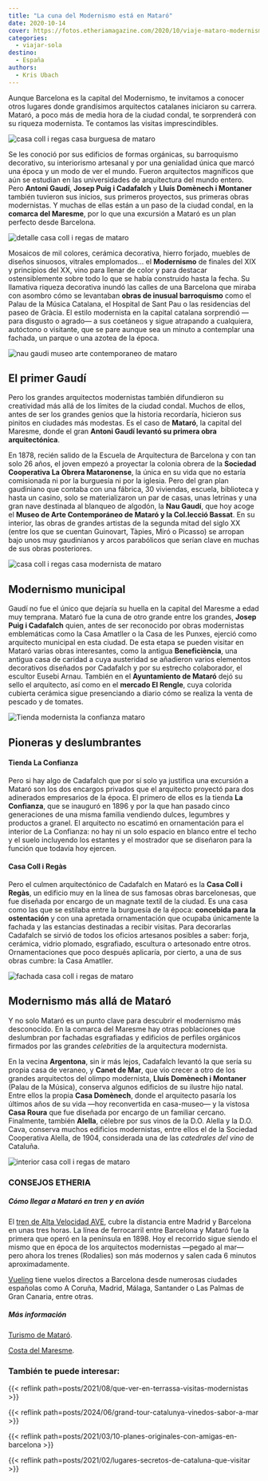 ```yaml
---
title: "La cuna del Modernismo está en Mataró"
date: 2020-10-14
cover: https://fotos.etheriamagazine.com/2020/10/viaje-mataro-modernismo-Casa-Coll-i-Regas-interior.jpg
categories: 
  - viajar-sola
destino: 
  - España
authors: 
  - Kris Ubach
---
```


Aunque Barcelona es la capital del Modernismo, te invitamos a conocer otros lugares donde grandísimos arquitectos catalanes iniciaron su carrera. Mataró, a poco más de media hora de la ciudad condal, te sorprenderá con su riqueza modernista. Te contamos las visitas imprescindibles.

![casa coll i regas casa burguesa de mataro](https://fotos.etheriamagazine.com/2020/10/viaje-mataro-modernismo-Casa-Coll-i-Regas-interior.jpg "Interior de la casa Coll i Regàs, en Mataró.")

Se les conoció por sus edificios de formas orgánicas, su barroquismo decorativo, su 
interiorismo artesanal y por una genialidad única que marcó una época y un modo de ver 
el mundo. Fueron arquitectos magníficos que aún se estudian en las universidades de 
arquitectura del mundo entero. Pero **Antoni Gaudí**, **Josep Puig i Cadafalch** y 
**Lluís Domènech i Montaner** también tuvieron sus inicios, sus primeros proyectos, sus 
primeras obras modernistas. Y muchas de ellas están a un paso de la ciudad condal, en la 
**comarca del Maresme**, por lo que una excursión a Mataró es un plan perfecto desde 
Barcelona. 

![detalle casa coll i regas de mataro](https://fotos.etheriamagazine.com/2020/10/viaje-mataro-modernismo-Casa-Coll-i-Regas-detalle.jpg "Bonitos detalles modernistas de la Casa Coll i Regàs, en Mataró.")

Mosaicos de mil colores, cerámica decorativa, hierro forjado, muebles de diseños 
sinuosos, vitrales emploma­dos... el **Modernismo** de finales del XIX y principios del 
XX, vino para llenar de color y para destacar ostensiblemente sobre todo lo que se había 
construido hasta la fecha. Su llamativa riqueza decorativa inundó las calles de una 
Barcelona que miraba con asombro cómo se levantaban **obras de inusual barroquismo** 
como el Palau de la Música Cata­lana, el Hospital de Sant Pau o las residencias del 
paseo de Gràcia. El estilo modernista en la capital catalana sorprendió —para disgusto o 
agrado— a sus coetáneos y sigue atrapando a cualquiera, autóctono o visitante, que se 
pare aunque sea un minuto a contemplar una fachada, un parque o una azotea de la época. 

![nau gaudi museo arte contemporaneo de mataro](https://fotos.etheriamagazine.com/2020/10/viaje-mataro-modernismo-Nau-Gaudi-museo.jpg "La Nau Gaudí acoge el Museo de Arte Contemporáneo de Mataró y la Col.lecció Bassat.")

## El primer Gaudí

Pero los grandes arquitectos modernistas tam­bién difundieron su creatividad más allá de 
los límites de la ciudad condal. Muchos de ellos, antes de ser los grandes genios que la 
historia recordaría, hicieron sus pinitos en ciudades más modestas. Es el caso de 
**Mataró**, la capital del Maresme, donde el gran **Antoni Gaudí levantó su primera obra 
arquitectónica**. 

En 1878, recién salido de la Escuela de Arquitectura de Barcelona y con tan solo 26 
años, el joven empezó a proyectar la colonia obrera de la **Sociedad Cooperativa La 
Obrera Mataronense**, la única en su vida que no estaría comisionada ni por la burguesía 
ni por la iglesia. Pero del gran plan gaudiniano que contaba con una fábrica, 30 
viviendas, escuela, biblioteca y hasta un casino, solo se materializaron un par de 
casas, unas letrinas y una gran nave destinada al blanqueo de algodón, la **Nau Gaudí**, 
que hoy acoge el **Museo de Arte Contemporáneo de Mataró y la Col.lecció Bassat**. En su 
interior, las obras de grandes artistas de la segunda mitad del siglo XX (entre los que 
se cuentan Guinovart, Tàpies, Miró o Picasso) se arropan bajo unos muy gaudinianos y 
arcos parabólicos que serían clave en muchas de sus obras posteriores. 

![casa coll i regas casa modernista de mataro](https://fotos.etheriamagazine.com/2020/10/viaje-mataro-modernismo-Casa-Coll-i-Regas-rejas.jpg "Casa Coll i Regàs, casa burguesa de Mataró diseñada por Cadafalch.")

## Modernismo municipal

Gaudí no fue el único que dejaría su huella en la capital del Maresme a edad muy 
temprana. Mataró fue la cuna de otro grande entre los grandes, **Josep Puig i 
Cadafalch** quien, antes de ser reconocido por obras modernistas emblemáticas como la 
Casa Amatller o la Casa de les Punxes, ejerció como arquitecto municipal en esta ciudad. 
De esta etapa se pueden visitar en Mataró varias obras interesantes, como la antigua 
**Beneficiència**, una antigua casa de caridad a cuya austeridad se añadieron varios 
elementos decorativos diseñados por Cadafalch y por su estrecho colaborador, el escultor 
Eusebi Arnau. También en el **Ayuntamiento de Mataró** dejó su sello el arquitecto, así 
como en el **mercado El Rengle**, cuya colorida cubierta cerámica sigue presenciando a 
diario cómo se realiza la venta de pescado y de tomates. 

![Tienda modernista la confianza mataro](https://fotos.etheriamagazine.com/2020/10/viaje-mataro-modernismo-tienda-La-Confianza.jpg "Tienda 'La Confianza', en Mataró.")

## Pioneras y deslumbrantes

#### Tienda La Confianza

Pero si hay algo de Cadafalch que por sí solo ya justifica una excursión a Mataró son 
los dos encargos privados que el arquitecto proyectó para dos adinerados empresarios de 
la época. El primero de ellos es la tienda **La Confianza**, que se inauguró en 1896 y 
por la que han pasado cinco generaciones de una misma familia vendiendo dulces, 
legumbres y productos a granel. El arquitecto no escatimó en ornamentación para el 
interior de La Confianza: no hay ni un solo espacio en blanco entre el techo y el suelo 
incluyendo los estantes y el mostrador que se diseñaron para la función que todavía hoy 
ejercen. 

#### Casa Coll i Regàs

Pero el culmen arquitectónico de Cadafalch en Mataró es la **Casa Coll i Regàs**, un 
edificio muy en la línea de sus famosas obras barcelonesas, que fue diseñada por encargo 
de un magnate textil de la ciudad. Es una casa como las que se estilaba entre la 
burguesía de la época: **concebida para la ostentación** y con una apretada 
ornamentación que ocupaba únicamente la fachada y las estancias destinadas a recibir 
visitas. Para decorarlas Cadafalch se sirvió de todos los oficios artesanos posibles a 
saber: forja, cerámica, vidrio plomado, esgrafiado, escultura o artesonado entre otros. 
Ornamentaciones que poco después aplicaría, por cierto, a una de sus obras cumbre: la 
Casa Amatller. 

![fachada casa coll i regas de mataro](https://fotos.etheriamagazine.com/2020/10/viaje-mataro-modernismo-Casa-Coll-i-Regas-puerta.jpg "Fachada de la Casa Coll i Regàs, en Mataró.")

## Modernismo más allá de Mataró

Y no solo Mataró es un punto clave para descubrir el modernismo más desconocido. En la 
comarca del Maresme hay otras poblaciones que deslumbran por fachadas esgrafiadas y 
edificios de perfiles orgánicos firmados por las grandes _celebrities_ de la 
arquitectura modernista. 

En la vecina **Argentona**, sin ir más lejos, Cadafalch levantó la que sería su propia 
casa de veraneo, y **Canet de Mar**, que vio crecer a otro de los grandes arquitectos 
del olimpo modernista, **Lluís Domènech i Montaner** (Palau de la Música), conserva 
algunos edificios de su ilustre hijo natal. Entre ellos la propia **Casa Domènech**, 
donde el arquitecto pasaría los últimos años de su vida —hoy reconvertida en casa-museo— 
y la vistosa **Casa Roura** que fue diseñada por encargo de un familiar cercano. 
Finalmente, también **Alella**, célebre por sus vinos de la D.O. Alella y la D.O. Cava, 
conserva muchos edificios modernistas, entre ellos el de la Sociedad Cooperativa Alella, 
de 1904, considerada una de las _catedrales del vino_ de Cataluña. 

![interior casa coll i regas de mataro](https://fotos.etheriamagazine.com/2020/10/viaje-mataro-modernismo-Casa-Coll-i-Regas-decoracion.jpg "Casa Coll i Regás, una visita imprescindible en Mataró.")

### CONSEJOS ETHERIA

##### Cómo llegar a Mataró en tren y en avión

El [tren de Alta Velocidad AVE,](http://www.renfe.com) cubre la distancia entre Madrid y 
Barcelona en unas tres horas. La línea de ferrocarril entre Barcelona y Mataró fue la 
primera que operó en la península en 1898. Hoy el recorrido sigue siendo el mismo que en 
época de los arquitectos modernistas —pegado al mar— pero ahora los trenes (Rodalies) 
son más modernos y salen cada 6 minutos aproximadamente. 

[Vueling](http://www.vueling.com) tiene vuelos directos a Barcelona desde numerosas 
ciudades españolas como A Coruña, Madrid, Málaga, Santander o Las Palmas de Gran 
Canaria, entre otras. 

##### Más información

[Turismo de Mataró](http://www.visitmataro.cat). 

[Costa del Maresme](http://www.costadebarcelonamaresme.cat). 

### También te puede interesar:

{{< reflink path=posts/2021/08/que-ver-en-terrassa-visitas-modernistas >}} 

{{< reflink path=posts/2024/06/grand-tour-catalunya-vinedos-sabor-a-mar >}} 

{{< reflink path=posts/2021/03/10-planes-originales-con-amigas-en-barcelona >}} 

{{< reflink path=posts/2021/02/lugares-secretos-de-cataluna-que-visitar >}}
